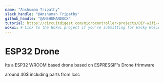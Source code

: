 ```yaml
---
name: "Anshuman Tripathy"
slack_handle: "@Anshuman Tripathy"
github_handle: "@ANSHUMANDOCX"
tutorial: https://circuitdigest.com/microcontroller-projects/DIY-wifi-controlled-drone
wokwi: # Link to the Wokwi project if you're submitting for Hacky Holidays
---
```


# ESP32 Drone

<!-- Describe your board in 2-3 sentences. What are you making? What will it do? -->
Its a ESP32 WROOM based drone based on ESPRESSIF's Drone frirmware
<!-- How much is it going to cost? -->
around 40$ including parts from lcsc 
<!-- Tell us a little bit about your design process. What were some challenges? What helped? ***Totally optional*** -->
